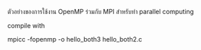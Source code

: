 ตัวอย่างของการใช้งาน OpenMP ร่วมกับ MPI สำหรับทำ parallel computing

compile with

mpicc -fopenmp -o hello_both3 hello_both2.c
